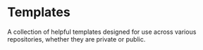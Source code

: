 # Templates
A collection of helpful templates designed for use across various repositories, whether they are private or public.
